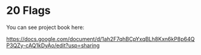 # 20 Flags
You can see project book here:

https://docs.google.com/document/d/1ah2F7qhBCpYxqBLh8Kxn6kP8p64QP3QZy-cAQ1kDyAo/edit?usp=sharing
